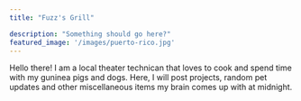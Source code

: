 ```yaml
---
title: "Fuzz's Grill"

description: "Something should go here?"
featured_image: '/images/puerto-rico.jpg'
---
```


Hello there! I am a local theater technican that loves to cook and spend time with my guninea pigs and dogs. Here, I will post projects, random pet updates and other miscellaneous items my brain comes up with at midnight.
